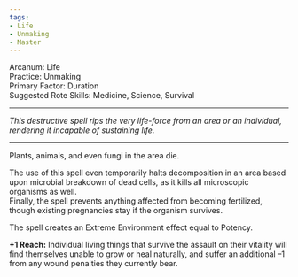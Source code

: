 ```yaml
---
tags:
- Life
- Unmaking
- Master
---
```


Arcanum: Life\
Practice: Unmaking\
Primary Factor: Duration\
Suggested Rote Skills: Medicine, Science, Survival

---

_This destructive spell rips the very life-force from an area or an individual, rendering it incapable of sustaining life._

---

Plants, animals, and even fungi in the area die.

The use of this spell even temporarily halts decomposition in an area based upon microbial breakdown of dead cells, as it kills all microscopic organisms as well.\
Finally, the spell prevents anything affected from becoming fertilized, though existing pregnancies stay if the organism survives. 

The spell creates an Extreme Environment effect equal to Potency.

**+1 Reach:** Individual living things that survive the assault on their vitality will find themselves unable to grow or heal naturally, and suffer an additional –1 from any wound penalties they currently bear.